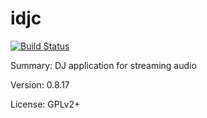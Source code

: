 #           idjc

[![Build Status](https://travis-ci.org/UnitedRPMs/idjc.svg?branch=master)](https://travis-ci.org/UnitedRPMs/idjc)
 
Summary:        DJ application for streaming audio
 
Version:        0.8.17
 
License:        GPLv2+
 
